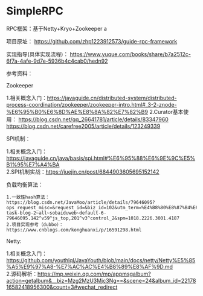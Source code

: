 # SimpleRPC
RPC框架：基于Netty+Kryo+Zookeeper
a

项目原址：
https://github.com/zhp1223912573/guide-rpc-framework

实现指导(具体实现流程)：
https://www.yuque.com/books/share/b7a2512c-6f7a-4afe-9d7e-5936b4c4cab0/hedn92

参考资料：

Zookeeper

  1.相关概念入门：https://javaguide.cn/distributed-system/distributed-process-coordination/zookeeper/zookeeper-intro.html#_3-2-znode-%E6%95%B0%E6%8D%AE%E8%8A%82%E7%82%B9 
  2.Curator基本使用：  https://blog.csdn.net/qq_26641781/article/details/83347960
                      https://blog.csdn.net/carefree2005/article/details/123249339

SPI机制：

  1.相关概念入门：https://javaguide.cn/java/basis/spi.html#%E6%95%88%E6%9E%9C%E5%B1%95%E7%A4%BA  
  2.SPI机制实战：https://juejin.cn/post/6844903605695152142
 
 负载均衡算法：
 
    1.一致性hash算法：https://blog.csdn.net/JavaMoo/article/details/79646095?ops_request_misc=&request_id=&biz_id=102&utm_term=%E4%B8%80%E8%87%B4%E6%80%A7%E5%93%88%E5%B8%8C%E8%B4%9F%E8%BD%BD%E5%9D%87%E8%A1%A1&utm_medium=distribute.pc_search_result.none-task-blog-2~all~sobaiduweb~default-6-79646095.142^v59^js_top,201^v3^control_2&spm=1018.2226.3001.4187
    2.项目实现参考（dubbo）：https://www.cnblogs.com/konghuanxi/p/16591298.html
    
 
Netty:

  1.相关概念入门：https://github.com/youthlql/JavaYouth/blob/main/docs/netty/Netty%E5%85%A5%E9%97%A8-%E7%AC%AC%E4%B8%89%E8%AF%9D.md  
  2.源码解析：https://mp.weixin.qq.com/mp/appmsgalbum?action=getalbum&__biz=Mzg2MzU3Mjc3Ng==&scene=24&album_id=2217816582418956300&count=3#wechat_redirect




  


